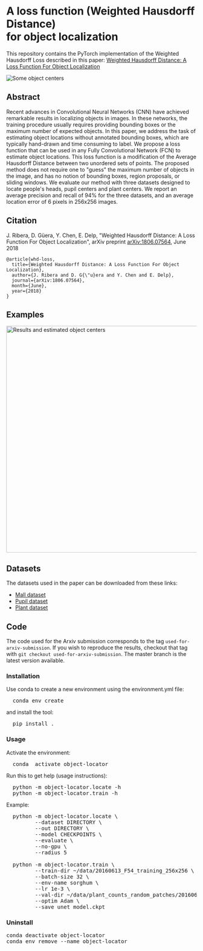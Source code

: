 # A loss function (Weighted Hausdorff Distance)  <br>for object localization

  This repository contains the PyTorch implementation of the Weighted Hausdorff Loss described in this paper:
  [Weighted Hausdorff Distance: A Loss Function For Object Localization](https://arxiv.org/abs/1806.07564)

![Some object centers](https://raw.githubusercontent.com/javiribera/weighted-hausdorff-loss/master/fig/dots.png)
  
## Abstract
  Recent advances in Convolutional Neural Networks (CNN) have achieved remarkable results in localizing objects in images. In these networks, the training procedure usually requires providing bounding boxes or the maximum number of expected objects. In this paper, we address the task of estimating object locations without annotated bounding boxes, which are typically hand-drawn and time consuming to label. We propose a loss function that can be used in any Fully Convolutional Network (FCN) to estimate object locations. This loss function is a modification of the Average Hausdorff Distance between two unordered sets of points. The proposed method does not require one to "guess" the maximum number of objects in the image, and has no notion of bounding boxes, region proposals, or sliding windows. We evaluate our method with three datasets designed to locate people's heads, pupil centers and plant centers. We report an average precision and recall of 94% for the three datasets, and an average location error of 6 pixels in 256x256 images. 
  
  ## Citation
  J. Ribera, D. G&uuml;era, Y. Chen, E. Delp, "Weighted Hausdorff Distance: A Loss Function For Object Localization", arXiv preprint [arXiv:1806.07564](https://arxiv.org/abs/1806.07564), June 2018
  
```
@article{whd-loss,
  title={Weighted Hausdorff Distance: A Loss Function For Object Localization},
  author={J. Ribera and D. G{\"u}era and Y. Chen and E. Delp},
  journal={arXiv:1806.07564},
  month={June},
  year={2018}
}
```

## Examples
  <img src="https://raw.githubusercontent.com/javiribera/weighted-hausdorff-loss/master/fig/collage34.png" width="600" alt="Results and estimated object centers"    />

## Datasets
  The datasets used in the paper can be downloaded from these links:
  - [Mall dataset](http://personal.ie.cuhk.edu.hk/~ccloy/downloads_mall_dataset.html)
  - [Pupil dataset](http://www.ti.uni-tuebingen.de/Pupil-detection.1827.0.html)
  - [Plant dataset](https://engineering.purdue.edu/~sorghum/dataset-plant-centers-2016)

## Code
The code used for the Arxiv submission corresponds to the tag `used-for-arxiv-submission`.
If you wish to reproduce the results, checkout that tag with `git checkout used-for-arxiv-submission`.
The master branch is the latest version available.
  
### Installation
  Use conda to create a new environment using the environment.yml file:

<pre>
  conda env create
</pre>

  and install the tool:

<pre>
  pip install .
</pre>

### Usage  
  Activate the environment:
<pre>
  conda  activate object-locator
</pre>

  Run this to get help (usage instructions):
<pre>
  python -m object-locator.locate -h
  python -m object-locator.train -h
</pre>

  Example:
<pre>
  python -m object-locator.locate \
         --dataset DIRECTORY \
         --out DIRECTORY \
         --model CHECKPOINTS \
         --evaluate \
         --no-gpu \
         --radius 5

  python -m object-locator.train \
         --train-dir ~/data/20160613_F54_training_256x256 \
         --batch-size 32 \
         --env-name sorghum \
         --lr 1e-3 \
         --val-dir ~/data/plant_counts_random_patches/20160613_F54_validation_256x256 \
         --optim Adam \
         --save unet_model.ckpt
</pre>

### Uninstall
  
<pre>
conda deactivate object-locator
conda env remove --name object-locator
</pre>


